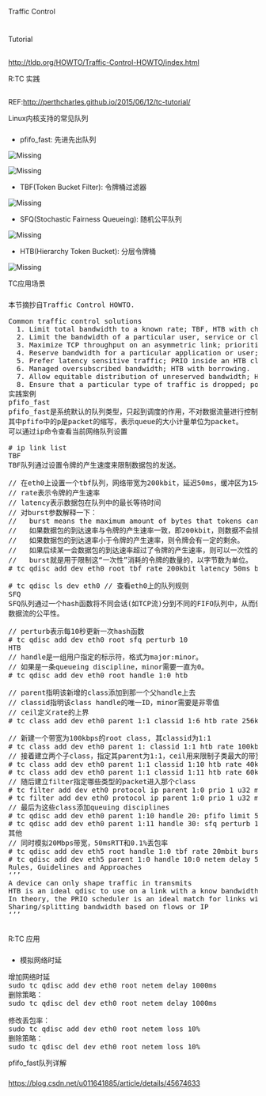 

Traffic Control
#

Tutorial
##
http://tldp.org/HOWTO/Traffic-Control-HOWTO/index.html


R:TC 实践
##

REF:http://perthcharles.github.io/2015/06/12/tc-tutorial/

Linux内核支持的常见队列
###

+ pfifo_fast: 先进先出队列

![Missing](https://github.com/evilutopia/workwiki/blob/master/resource/tc-fifo-qdisc.png)

![Missing](https://github.com/evilutopia/workwiki/blob/master/resource/tc-pfifo_fast-qdisc.png)

+ TBF(Token Bucket Filter): 令牌桶过滤器

![Missing](https://github.com/evilutopia/workwiki/blob/master/resource/tc-tbf-qdisc.png)

+ SFQ(Stochastic Fairness Queueing): 随机公平队列

![Missing](https://github.com/evilutopia/workwiki/blob/master/resource/tc-sfq-qdisc.png)

+ HTB(Hierarchy Token Bucket): 分层令牌桶

![Missing](https://github.com/evilutopia/workwiki/blob/master/resource/tc-htb-borrow.png)


TC应用场景
###

<pre>
本节摘抄自Traffic Control HOWTO.

Common traffic control solutions  
  1. Limit total bandwidth to a known rate; TBF, HTB with child class(es).
  2. Limit the bandwidth of a particular user, service or client; HTB classes and classifying with a filter. traffic.
  3. Maximize TCP throughput on an asymmetric link; prioritize transmission of ACK packets, wondershaper.
  4. Reserve bandwidth for a particular application or user; HTB with children classes and classifying.
  5. Prefer latency sensitive traffic; PRIO inside an HTB class.
  6. Managed oversubscribed bandwidth; HTB with borrowing.
  7. Allow equitable distribution of unreserved bandwidth; HTB with borrowing.
  8. Ensure that a particular type of traffic is dropped; policer attached to a filter with a drop action.
实践案例
pfifo_fast
pfifo_fast是系统默认的队列类型，只起到调度的作用，不对数据流量进行控制。
其中pfifo中的p是packet的缩写，表示queue的大小计量单位为packet。
可以通过ip命令查看当前网络队列设置

# ip link list
TBF
TBF队列通过设置令牌的产生速度来限制数据包的发送。

// 在eth0上设置一个tbf队列，网络带宽为200kbit，延迟50ms，缓冲区为1540个字节
// rate表示令牌的产生速率
// latency表示数据包在队列中的最长等待时间
// 对burst参数解释一下：
//   burst means the maximum amount of bytes that tokens can be available for instantaneously.
//   如果数据包的到达速率与令牌的产生速率一致，即200kbit，则数据不会排队，令牌也不会剩余
//   如果数据包的到达速率小于令牌的产生速率，则令牌会有一定的剩余。
//   如果后续某一会数据包的到达速率超过了令牌的产生速率，则可以一次性的消耗一定量的令牌。
//   burst就是用于限制这“一次性”消耗的令牌的数量的，以字节数为单位。
# tc qdisc add dev eth0 root tbf rate 200kbit latency 50ms burst 1540  

# tc qdisc ls dev eth0 // 查看eth0上的队列规则  
SFQ
SFQ队列通过一个hash函数将不同会话(如TCP流)分到不同的FIFO队列中，从而保证
数据流的公平性。

// perturb表示每10秒更新一次hash函数  
# tc qdisc add dev eth0 root sfq perturb 10  
HTB
// handle是一组用户指定的标示符，格式为major:minor。  
// 如果是一条queueing discipline，minor需要一直为0。  
# tc qdisc add dev eth0 root handle 1:0 htb  

// parent指明该新增的class添加到那一个父handle上去  
// classid指明该class handle的唯一ID，minor需要是非零值  
// ceil定义rate的上界  
# tc class add dev eth0 parent 1:1 classid 1:6 htb rate 256kbit ceil 512kbit

// 新建一个带宽为100kbps的root class, 其classid为1:1
# tc class add dev eth0 parent 1: classid 1:1 htb rate 100kbps ceil 100kbps
// 接着建立两个子class，指定其parent为1:1，ceil用来限制子类最大的带宽
# tc class add dev eth0 parent 1:1 classid 1:10 htb rate 40kbps ceil 100kbps
# tc class add dev eth0 parent 1:1 classid 1:11 htb rate 60kbps ceil 100kbps
// 随后建立filter指定哪些类型的packet进入那个class
# tc filter add dev eth0 protocol ip parent 1:0 prio 1 u32 match ip src 1.2.3.4 match ip dport 80 0xffff flowid 1:10
# tc filter add dev eth0 protocol ip parent 1:0 prio 1 u32 match ip src 1.2.3.4 flow 1:11
// 最后为这些class添加queuing disciplines
# tc qdisc add dev eth0 parent 1:10 handle 20: pfifo limit 5
# tc qdisc add dev eth0 parent 1:11 handle 30: sfq perturb 10
其他
// 同时模拟20Mbps带宽，50msRTT和0.1%丢包率  
# tc qdisc add dev eth5 root handle 1:0 tbf rate 20mbit burst 10kb limit 300000  
# tc qdisc add dev eth5 parent 1:0 handle 10:0 netem delay 50ms loss 0.1 limit 300000  
Rules, Guidelines and Approaches
‘’’
A device can only shape traffic in transmits
HTB is an ideal qdisc to use on a link with a know bandwidth
In theory, the PRIO scheduler is an ideal match for links with variable bandwidth
Sharing/splitting bandwidth based on flows or IP
‘’’

</pre>







R:TC 应用
###

+ 模拟网络时延
<pre>
增加网络时延
sudo tc qdisc add dev eth0 root netem delay 1000ms
删除策略：
sudo tc qdisc del dev eth0 root netem delay 1000ms

修改丢包率：
sudo tc qdisc add dev eth0 root netem loss 10%
删除策略：
sudo tc qdisc del dev eth0 root netem loss 10%
</pre>



pfifo_fast队列详解
###
https://blog.csdn.net/u011641885/article/details/45674633
